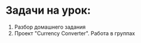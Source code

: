 # Задачи на урок:
1. Разбор домашнего задания
2. Проект "Currency Converter". Работа в группах






